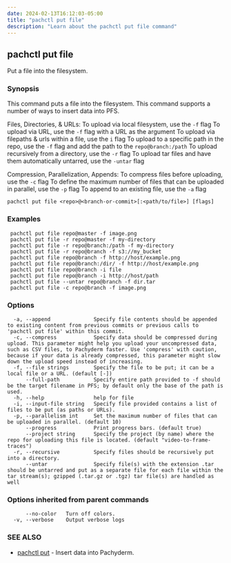```yaml
---
date: 2024-02-13T16:12:03-05:00
title: "pachctl put file"
description: "Learn about the pachctl put file command"
---
```


## pachctl put file

Put a file into the filesystem.

### Synopsis

This command puts a file into the filesystem.  This command supports a number of ways to insert data into PFS. 

Files, Directories, & URLs: 
 To upload via local filesystem, use the `-f` flag 
 To upload via URL, use the `-f` flag with a URL as the argument 
 To upload via filepaths & urls within a file, use the `i` flag 
 To upload to a specific path in the repo, use the `-f` flag and add the path to the `repo@branch:/path` 
 To upload recursively from a directory, use the `-r` flag 
 To upload tar files and have them automatically untarred, use the `-untar` flag 

Compression, Parallelization, Appends: 
 To compress files before uploading, use the `-c` flag 
 To define the maximum number of files that can be uploaded in parallel, use the `-p` flag 
 To append to an existing file, use the `-a` flag 



```
pachctl put file <repo>@<branch-or-commit>[:<path/to/file>] [flags]
```

### Examples

```
 pachctl put file repo@master -f image.png 
 pachctl put file -r repo@master -f my-directory 
 pachctl put file -r repo@branch:/path -f my-directory 
 pachctl put file -r repo@branch -f s3://my_bucket 
 pachctl put file repo@branch -f http://host/example.png 
 pachctl put file repo@branch:/dir/ -f http://host/example.png 
 pachctl put file repo@branch -i file 
 pachctl put file repo@branch -i http://host/path 
 pachctl put file --untar repo@branch -f dir.tar 
 pachctl put file -c repo@branch -f image.png 

```

### Options

```
  -a, --append              Specify file contents should be appended to existing content from previous commits or previous calls to 'pachctl put file' within this commit.
  -c, --compress            Specify data should be compressed during upload. This parameter might help you upload your uncompressed data, such as CSV files, to Pachyderm faster. Use 'compress' with caution, because if your data is already compressed, this parameter might slow down the upload speed instead of increasing.
  -f, --file strings        Specify the file to be put; it can be a local file or a URL. (default [-])
      --full-path           Specify entire path provided to -f should be the target filename in PFS; by default only the base of the path is used.
  -h, --help                help for file
  -i, --input-file string   Specify file provided contains a list of files to be put (as paths or URLs).
  -p, --parallelism int     Set the maximum number of files that can be uploaded in parallel. (default 10)
      --progress            Print progress bars. (default true)
      --project string      Specify the project (by name) where the repo for uploading this file is located. (default "video-to-frame-traces")
  -r, --recursive           Specify files should be recursively put into a directory.
      --untar               Specify file(s) with the extension .tar should be untarred and put as a separate file for each file within the tar stream(s); gzipped (.tar.gz or .tgz) tar file(s) are handled as well
```

### Options inherited from parent commands

```
      --no-color   Turn off colors.
  -v, --verbose    Output verbose logs
```

### SEE ALSO

* [pachctl put](../pachctl_put)	 - Insert data into Pachyderm.


